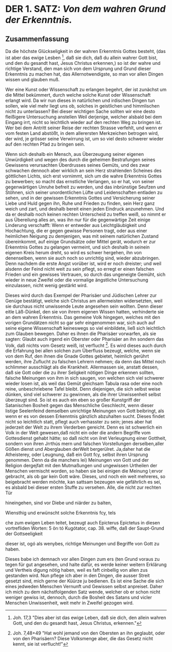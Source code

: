 <!-- Seite 41, content-0061.xml -->

DER 1. SATZ: *Von dem wahren Grund der Erkenntnis.*
===================================================

Zusammenfassung
---------------

Da die höchste Glückseligkeit in der wahren Erkenntnis
Gottes besteht, (das ist aber das ewige Lesben [^b_01_01_01],
daß sie dich, daß du allein wahrer Gott
bist, und den du gesandt hast, Jesus Christus
erkennen,) so ist der wahre und richtige Verstand, den
man sich von dem Ursprung und Grund dieser Erkenntnis
zu machen hat, das Allernotwendigste, so
man vor allen Dingen wissen und glauben muß.

Wer eine Kunst oder Wissenschaft zu erlangen
begehrt, der ist zunächst um die Mittel bekümmert,
durch welche solche Kunst oder
Wissenschaft erlangt wird. Da wir nun
dieses in natürlichen und irdischen Dingen tun sollen,
wie viel mehr liegt uns ob, solches in geistlichen und
himmlischen nicht zu unterlassen? Bei dieser wichtigen
Sache sollten wir eine desto fleißigere Untersuchung anstellen<!-- Seite 42 -->
Weil derjenige, welcher alsbald bei dem Eingang
irrt, nicht so leichtlich wieder auf den rechten Weg
zu bringen ist. Wer bei dem Antritt seiner Reise der
rechten Strasse verfehlt, und wenn er vom festen Land
abstößt, in dem allerersten Merkzeichen betrogen wird,
der wird, je grösser seine Verwirrung ist, um so viel desto
schwerer wieder auf den rechten Pfad zu bringen sein.

Wenn sich deshalb ein Mensch, aus Überzeugung seiner
eigenen Unwürdigkeit und wegen des durch die geheimen
Bestrafungen seines Gewissens verursachten Überdrusses
seines Gemüts, und des zwar schwachen dennoch
aber wirklich an sein Herz strahlenden Scheines des
göttlichen Lichts, sich erst vornimmt, sich um die wahre
Erkenntnis Gottes zu bewerben; so macht das
ernstliche Verlangen, so er hat, von seiner gegenwärtigen
Unruhe  befreit zu werden, und das inbrünstige Seufzen
und Stöhnen, sich seiner unordentlichen Lüfte und Leidenschaften
entladen zu sehen, und in der gewissen Erkenntnis
Gottes und Versicherung seiner Liebe und Huld gegen
ihn, Ruhe und Frieden zu finden, sein Herz ganz
weich und zart, und deshalb bereit einen jeden Eindruck
anzunehmen. Und da er deshalb noch keinen rechten Unterscheid
zu treffen weiß, so nimmt er aus Übereilung alles
an, was ihn nur für die gegenwärtige Zeit einige Linderung
verschafft: Wenn er entweder aus Leichtgläubigkeit
und Hochachtung, die er gegen gewisse Personen tragt,
oder aus einer heimlichen Neigung zu demjenigen,
was mit seinem natürlichen Zustand übereinkommt, auf
einige Grundsätze oder Mittel gerät, wodurch er zur
Erkenntnis Gottes zu gelangen vermeint, und sich deshalb
in seinein eigenen Kreis herum dreht, so wird es schwer
hergehen, ihn von denenselben, wenn sie auch noch so unrichtig
sind, wieder abzubringen. Denn nachdem die
erste Angst vorüber ist, wird er noch dreister; und weil
alsdenn der Feind nicht weit zu sein pflegt, so erregt
er einen falschen Frieden und ein gewisses Vertrauen, so<!-- Seite 43 -->
durch das ungeneigte Gemüht, sich wieder in neue
Zweifel oder die vormalige ängstliche Untersuchung
einzulassen, nicht wenig gestärkt wird.


Dieses wird durch das Exempel der Pharisäer und
Jüdischen Lehrer zur Genüge bestätigt, welche sich Christus
am allermeisten widersetzten, weil sie durchaus nicht
unwissende Leute angesehen sein wollten. Denn dieser
eitle Läß-Dünkel, den sie von ihrem eigenen Wissen
hatten, verhinderte sie an dem wahren Erkenntnis. Das
gemeine Volk hingegen, welches mit den vorigen Grundätzen
nicht so gar sehr eingenommen war, sich auch auf
seine eigene Wissenschaft keineswegs so viel einbildete,
ließ sich leichtlich zum Glauben bewegen. Daher es ihnen
die Pharisäer vorwarfen, als sie sagten: Glaubt
auch irgend ein Oberster oder Pharisäer an ihn
sondern das Volk, daß nichts vom Gesetz weiß, ist
verflucht [^b_01_01_02]. Es wird dieses auch durch die Erfahrung bei
allen solchen zum Überfluss bezeugt, welche, wenn sie
von dem Ruf, den ihnen die Gnade Gottes gebietet,
heimlich gerührt werden, ihre Zuflucht zu falschen Lehrern
nehmen; da denn das Mittel noch schlimmer ausschlägt
als die Krankheit. Allermassen sie, anstatt dessen,
daß sie Gott oder die zu ihrer Seligkeit nötigen Dinge
erkennen sollten, falsche Meinungen von ihm in sich
saugen, von welchen sich viel schwerer wieder losen
ist, als weil das Gemüt gleichsam Tabula rasa oder
eine noch reine, unbeschriebene Tafel bleibt. Denn
diejenigen, die sich selbst weise dünken, sind viel schwerer
zu gewinnen, als die ihrer Unwissenheit selbst überzeugt
sind. So ist es auch ein eben so großer Kunstgriff der Satanischen
Bosheit gegen das Menschliche Geschlecht,
wenn dieser listige Seelenfeind demselben unrichtige
Meinungen von Gott beibringt, als wenn er es von
dessen Erkenntnis gänzlich abzuhalten sucht. Dieses findet
nicht so leichtlich statt, pflegt auch verhasster zu sein;
jenes aber hat jederzeit der Welt zu ihrem Verderben<!-- Seite 44 -->
gereicht. Denn es ist schwerlich ein Volk in der Welt gewesen,daß nicht
ein oder die andern Begriffe vom Gottesdienst gehabt hätte; so daß
nicht von ilret Verleugnung einer Gottheit, sondern von ihren Jrrthús
mern und falschen Vorstellungen derselben,aller Gößen dienst und
Aberglauben derWelt bergerülret. Ja,daher hat die Atheisterey, oder
Leugnung, daß ein Gott fcy, selbst ihren Ursprung genommen. Denn da
die manchers lei) Meinungen von Gott und der Religion dergejfalt mit
den Mutmaßungen und ungewissen Urtheilen der Menschen vermischt
worden, so haben sie bei einigen die Meinung l;ervor gebracht, als ob
gar kein Gott wäre. Dieses, und noch ein weit mehreres, so beigebracht
werden möchte, kan sattsam bezeugen wie gefährlich es sei, es alsbald
bei dieser ersten Stuffe zu versehen. Alle, die nicht zur rechten Tür

hineingehen, sind vor Diebe und niärder zu balten,

Wiensthig und erwünscht solche Erkenntnis fcy, tels

che zum ewigen Leben teitet, bezeugt auch Epicterus Epictetus in diesen
vortrefliden Worten: 5 örı tó Kugótator, cap. 38. wiffe, daß der
Saupt-Grund der Gottseeligkeit

dieser ist, ogó als wenybes, richtige Meinungen und Begriffe von Gott
zu haben.

Dieses babe ich demnach vor allen Dingen zum ers (ten Grund voraus
zu tegen für gut angesehen, und halte dafür, es werde keiner weitern
Erklärung und Vertheis digung nötig haben, weil es faft cinbellig von
allen zus gestanden wird. Nun pflege ich aber in den Dingen, die ausser
Streit gesetzt sind, mich gerne der Küürze ju bedienen. Es ist eine
Sache die sich eines jedweden Menschen Vernunft und Gewissen selbst
anpreiset. Daher ich mich zu dem nächstfolgenden Satz wende, welcher ob
er schon nicht weniger gewiss ist, dennoch, durch die Bosheit des Satans
und vicler Menschen Unwissenheit, weit mehr in Zweifel gezogen wird.

<!-- fussnoten -->

[^b_01_01_01]: Joh. 17,3 "Dies aber ist das ewige Leben, daß sie dich, den allein wahren Gott, und den du gesandt hast, Jesus Christus, erkennen."

[^b_01_01_02]: Joh. 7,48+49 "Hat wohl jemand von den Obersten an ihn geglaubt, oder von den Pharisäern? Diese Volksmenge aber, die das Gesetz nicht kennt, sie ist verflucht!"


